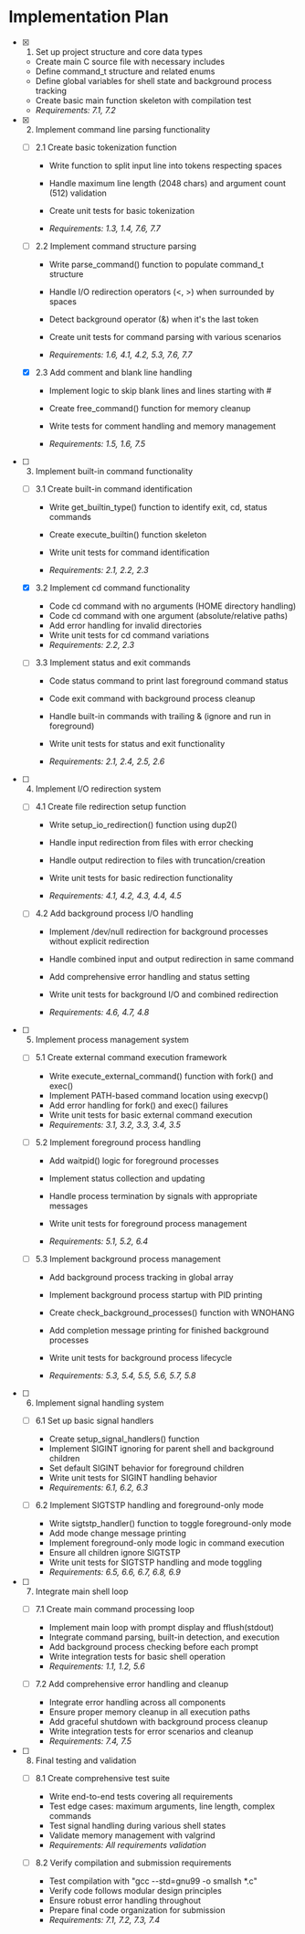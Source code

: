 # Implementation Plan

- [x] 1. Set up project structure and core data types


  - Create main C source file with necessary includes
  - Define command_t structure and related enums
  - Define global variables for shell state and background process tracking
  - Create basic main function skeleton with compilation test
  - _Requirements: 7.1, 7.2_

- [x] 2. Implement command line parsing functionality



  - [ ] 2.1 Create basic tokenization function
    - Write function to split input line into tokens respecting spaces
    - Handle maximum line length (2048 chars) and argument count (512) validation

    - Create unit tests for basic tokenization


    - _Requirements: 1.3, 1.4, 7.6, 7.7_

  - [ ] 2.2 Implement command structure parsing
    - Write parse_command() function to populate command_t structure
    - Handle I/O redirection operators (<, >) when surrounded by spaces


    - Detect background operator (&) when it's the last token
    - Create unit tests for command parsing with various scenarios
    - _Requirements: 1.6, 4.1, 4.2, 5.3, 7.6, 7.7_


  - [x] 2.3 Add comment and blank line handling


    - Implement logic to skip blank lines and lines starting with #

    - Create free_command() function for memory cleanup
    - Write tests for comment handling and memory management
    - _Requirements: 1.5, 1.6, 7.5_





- [ ] 3. Implement built-in command functionality
  - [ ] 3.1 Create built-in command identification
    - Write get_builtin_type() function to identify exit, cd, status commands
    - Create execute_builtin() function skeleton





    - Write unit tests for command identification
    - _Requirements: 2.1, 2.2, 2.3_

  - [x] 3.2 Implement cd command functionality


    - Code cd command with no arguments (HOME directory handling)
    - Code cd command with one argument (absolute/relative paths)
    - Add error handling for invalid directories
    - Write unit tests for cd command variations
    - _Requirements: 2.2, 2.3_



  - [ ] 3.3 Implement status and exit commands
    - Code status command to print last foreground command status
    - Code exit command with background process cleanup
    - Handle built-in commands with trailing & (ignore and run in foreground)
    - Write unit tests for status and exit functionality


    - _Requirements: 2.1, 2.4, 2.5, 2.6_

- [ ] 4. Implement I/O redirection system
  - [ ] 4.1 Create file redirection setup function
    - Write setup_io_redirection() function using dup2()


    - Handle input redirection from files with error checking
    - Handle output redirection to files with truncation/creation
    - Write unit tests for basic redirection functionality
    - _Requirements: 4.1, 4.2, 4.3, 4.4, 4.5_

  - [ ] 4.2 Add background process I/O handling
    - Implement /dev/null redirection for background processes without explicit redirection


    - Handle combined input and output redirection in same command
    - Add comprehensive error handling and status setting
    - Write unit tests for background I/O and combined redirection
    - _Requirements: 4.6, 4.7, 4.8_


- [ ] 5. Implement process management system
  - [ ] 5.1 Create external command execution framework
    - Write execute_external_command() function with fork() and exec()
    - Implement PATH-based command location using execvp()
    - Add error handling for fork() and exec() failures
    - Write unit tests for basic external command execution
    - _Requirements: 3.1, 3.2, 3.3, 3.4, 3.5_



  - [ ] 5.2 Implement foreground process handling
    - Add waitpid() logic for foreground processes
    - Implement status collection and updating
    - Handle process termination by signals with appropriate messages
    - Write unit tests for foreground process management


    - _Requirements: 5.1, 5.2, 6.4_

  - [ ] 5.3 Implement background process management
    - Add background process tracking in global array
    - Implement background process startup with PID printing
    - Create check_background_processes() function with WNOHANG


    - Add completion message printing for finished background processes
    - Write unit tests for background process lifecycle
    - _Requirements: 5.3, 5.4, 5.5, 5.6, 5.7, 5.8_

- [ ] 6. Implement signal handling system



  - [ ] 6.1 Set up basic signal handlers
    - Create setup_signal_handlers() function
    - Implement SIGINT ignoring for parent shell and background children
    - Set default SIGINT behavior for foreground children
    - Write unit tests for SIGINT handling behavior
    - _Requirements: 6.1, 6.2, 6.3_

  - [ ] 6.2 Implement SIGTSTP handling and foreground-only mode
    - Write sigtstp_handler() function to toggle foreground-only mode
    - Add mode change message printing
    - Implement foreground-only mode logic in command execution
    - Ensure all children ignore SIGTSTP
    - Write unit tests for SIGTSTP handling and mode toggling
    - _Requirements: 6.5, 6.6, 6.7, 6.8, 6.9_

- [ ] 7. Integrate main shell loop
  - [ ] 7.1 Create main command processing loop
    - Implement main loop with prompt display and fflush(stdout)
    - Integrate command parsing, built-in detection, and execution
    - Add background process checking before each prompt
    - Write integration tests for basic shell operation
    - _Requirements: 1.1, 1.2, 5.6_

  - [ ] 7.2 Add comprehensive error handling and cleanup
    - Integrate error handling across all components
    - Ensure proper memory cleanup in all execution paths
    - Add graceful shutdown with background process cleanup
    - Write integration tests for error scenarios and cleanup
    - _Requirements: 7.4, 7.5_

- [ ] 8. Final testing and validation
  - [ ] 8.1 Create comprehensive test suite
    - Write end-to-end tests covering all requirements
    - Test edge cases: maximum arguments, line length, complex commands
    - Test signal handling during various shell states
    - Validate memory management with valgrind
    - _Requirements: All requirements validation_

  - [ ] 8.2 Verify compilation and submission requirements
    - Test compilation with "gcc --std=gnu99 -o smallsh *.c"
    - Verify code follows modular design principles
    - Ensure robust error handling throughout
    - Prepare final code organization for submission
    - _Requirements: 7.1, 7.2, 7.3, 7.4_